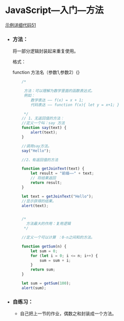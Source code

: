 # JavaScript—入门—方法

[示例详细代码51](代码相关/demo51-JavaScript-function.html)

- ### 方法：

  将一部分逻辑封装起来重复使用。

  格式：

    function 方法名（参数1,参数2）{} 

  ```javascript
      /*
  
       方法：可以理解为数学里面的函数表达式。
       例如：
          数学表达 —— f(x) = x + 1;
          代码表达 —— function f(x){ let y = x+1; }
  
       */
      // 1、无返回值的方法：
      //定义一个叫：say 方法
      function say(text) {
          alert(text);
      }
  
      //调用say方法。
      say("Hello");
  
      //2、有返回值的方法
  
      function getJoinText(text) {
          let result = "前缀——" + text;
          // 将结果返回
          return result;
      }
  
      let text = getJoinText("Hello");
      //显示获得的结果。
      alert(text);
  
  
      /*
        方法最大的作用：复用逻辑
       */
  
      //定义一个可以计算 ：0-n之间和的方法。
  
      function getSum(n) {
          let sum = 0;
          for (let i = 0; i <= n; i++) {
              sum = sum + i;
          }
          return sum;
      }
  
      let sum = getSum(100);
      alert(sum);
  ```

- ### 自练习：

  - 自己把上一节的作业，偶数之和封装成一个方法。